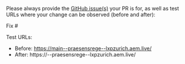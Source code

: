 Please always provide the [GitHub issue(s)](../issues) your PR is for, as well as test URLs where your change can be observed (before and after):

Fix #<gh-issue-id>

Test URLs:
- Before: https://main--praesensrege--lxpzurich.aem.live/
- After: https://<branch>--praesensrege--lxpzurich.aem.live/
